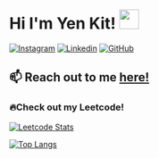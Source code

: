 # Hi I'm Yen Kit! <img src="https://media.giphy.com/media/WUlplcMpOCEmTGBtBW/giphy.gif" width="35">

[![Instagram](https://img.shields.io/badge/-chowyenkit-C13584?style=flat-square&logo=instagram&logoColor=white&link=https://www.instagram.com/chowyenkit/)](https://www.instagram.com/chowyenkit/)
[![Linkedin](https://img.shields.io/badge/-yenkitchow-blue?style=flat-square&logo=Linkedin&logoColor=white&link=https://www.linkedin.com/in/yen-kit-chow-9453471b3/)](https://www.linkedin.com/in/yen-kit-chow-9453471b3/)
[![GitHub](https://img.shields.io/github/followers/whyk47?label=follow&style=social)](https://github.com/whyk47)



<!--
**whyk47/whyk47** is a ✨ _special_ ✨ repository because its `README.md` (this file) appears on your GitHub profile.

Here are some ideas to get you started:

- 🔭 I’m currently working on ...
- 🌱 I’m currently learning ...
- 👯 I’m looking to collaborate on ...
- 🤔 I’m looking for help with ...
- 💬 Ask me about ...
- 📫 How to reach me: ...
- 😄 Pronouns: ...
- ⚡ Fun fact: ...
-->


## 📫 Reach out to me [here!](mailto:chowyenkit@gmail.com) 

### 🔥Check out my Leetcode!

[![Leetcode Stats](https://leetcard.jacoblin.cool/chowyenkit?ext=contest)](https://leetcode.com/chowyenkit)

[![Top Langs](https://github-readme-stats.vercel.app/api/top-langs/?username=whyk47&theme=dark&hide_border=true&layout=compact)](https://github.com/whyk47)

